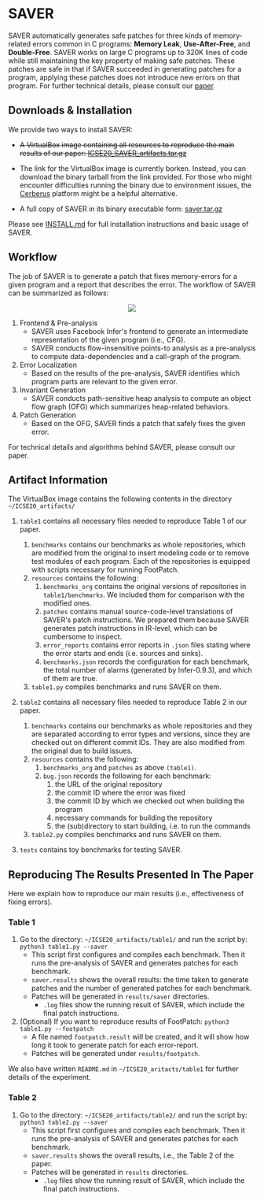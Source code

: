 # SAVER

SAVER automatically generates safe patches for three kinds of memory-related errors common in C programs: **Memory Leak**, **Use-After-Free**, and **Double-Free**. SAVER works on large C programs up to 320K lines of code while still maintaining the key property of making safe patches. These patches are safe in that if SAVER succeeded in generating patches for a program, applying these patches does not introduce new errors on that program. For further technical details, please consult our [paper](ICSE20.pdf).

## Downloads & Installation
We provide two ways to install SAVER:
* ~~A VirtualBox image containing all resources to reproduce the main results of our paper: [ICSE20_SAVER_artifacts.tar.gz](https://drive.google.com/open?id=1PHUBRDuzSKxHRIbUYNgdNnPamiSp0Fe1)~~
* The link for the VirtualBox image is currently borken. Instead, you can download the binary tarball from the link provided. For those who might encounter difficulties running the binary due to environment issues, the [Cerberus](https://github.com/nus-apr/cerberus) platform might be a helpful alternative.

* A full copy of SAVER in its binary executable form: [saver.tar.gz](https://koreaoffice-my.sharepoint.com/:u:/g/personal/seongjoon_korea_ac_kr/EdCX8t7ioXtFtfb4vxNhAZ8B5OctTl7fTPKAh4LI9YvsUA?e=5JGVWv)

Please see [INSTALL.md](./INSTALL.md) for full installation instructions and basic usage of SAVER.

## Workflow

The job of SAVER is to generate a patch that fixes memory-errors for a given program and a report that describes the error. The workflow of SAVER can be summarized as follows:

<p align="center"><img src="system.png"/></p>

1. Frontend & Pre-analysis
    * SAVER uses Facebook Infer's frontend to generate an intermediate representation of the given program (i.e., CFG).
    * SAVER conducts flow-insensitive points-to analysis as a pre-analysis to compute data-dependencies and a call-graph of the program.
2. Error Localization
    * Based on the results of the pre-analysis, SAVER identifies which program parts are relevant to the given error.
3. Invariant Generation
    * SAVER conducts path-sensitive heap analysis to compute an object flow graph (OFG) which summarizes heap-related behaviors.
4. Patch Generation
    * Based on the OFG, SAVER finds a patch that safely fixes the given error.

For technical details and algorithms behind SAVER, please consult our paper.

## Artifact Information

The VirtualBox image contains the following contents in the directory `~/ICSE20_artifacts/`
1. `table1` contains all necessary files needed to reproduce Table 1 of our paper.
    1. `benchmarks` contains our benchmarks as whole repositories, which are modified from the original to insert modeling code or to remove test modules of each program. Each of the repositories is equipped with scripts necessary for running FootPatch.
    2. `resources` contains the following:
        1. `benchmarks_org` contains the original versions of repositories in `table1/benchmarks`. We included them for comparison with the modified ones.
        2. `patches` contains manual source-code-level translations of SAVER's patch instructions. We prepared them because SAVER generates patch instructions in IR-level, which can be cumbersome to inspect. 
        3. `error_reports` contains error reports in `.json` files stating where the error starts and ends (i.e. sources and sinks).
        4. `benchmarks.json` records the configuration for each benchmark, the total number of alarms (generated by Infer-0.9.3), and which of them are true.
    3. `table1.py` compiles benchmarks and runs SAVER on them.
 
2. `table2` contains all necessary files needed to reproduce Table 2 in our paper.
    1. `benchmarks` contains our benchmarks as whole repositories and they are separated according to error types and versions, since they are checked out on different commit IDs. They are also modified from the original due to build issues.
    2. `resources` contains the following:
         1. `benchmarks_org` and `patches` as above `(table1)`.
         2. `bug.json` records the following for each benchmark:
            1. the URL of the original repository
            2. the commit ID where the error was fixed
            3. the commit ID by which we checked out when building the program
            4. necessary commands for building the repository
            5. the (sub)directory to start building, i.e. to run the commands
    3. `table2.py` compiles benchmarks and runs SAVER on them.
    
3. `tests` contains toy benchmarks for testing SAVER.

## Reproducing The Results Presented In The Paper
Here we explain how to reproduce our main results (i.e., effectiveness of fixing errors).

### Table 1
1. Go to the directory: `~/ICSE20_artifacts/table1/` and run the script by: ``` python3 table1.py --saver ```
    * This script first configures and compiles each benchmark. Then it runs the pre-analysis of SAVER and generates patches for each benchmark.
    * `saver.results` shows the overall results: the time taken to generate patches and the number of generated patches for each benchmark.
    * Patches will be generated in `results/saver` directories.
        * `.log` files show the running result of SAVER, which include the final patch instructions.
2. (Optional) If you want to reproduce results of FootPatch: ```python3 table1.py --footpatch```
    * A file named `footpatch.result` will be created, and it will show how long it took to generate patch for each error-report.
    * Patches will be generated under `results/footpatch`.
    
We also have written `README.md` in `~/ICSE20_aritacts/table1` for further details of the experiment.

### Table 2
1. Go to the directory: `~/ICSE20_artifacts/table2/` and run the script by: ``` python3 table2.py --saver ```
    * This script first configures and compiles each benchmark. Then it runs the pre-analysis of SAVER and generates patches for each benchmark.
    * `saver.results` shows the overall results, i.e., the Table 2 of the paper.
    * Patches will be generated in `results` directories.
        * `.log` files show the running result of SAVER, which include the final patch instructions.
